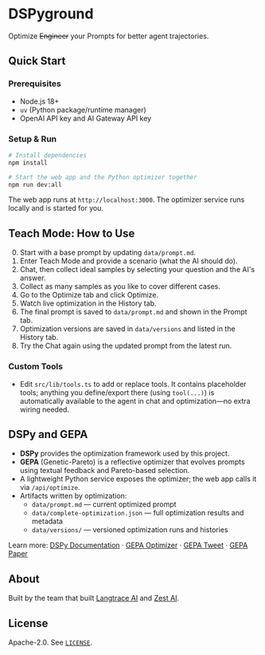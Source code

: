 # DSPyground

Optimize ~~Engineer~~ your Prompts for better agent trajectories.

## Quick Start

### Prerequisites
- Node.js 18+
- `uv` (Python package/runtime manager)
- OpenAI API key and AI Gateway API key

### Setup & Run
```bash
# Install dependencies
npm install

# Start the web app and the Python optimizer together
npm run dev:all
```

The web app runs at `http://localhost:3000`. The optimizer service runs locally and is started for you.

## Teach Mode: How to Use
0. Start with a base prompt by updating `data/prompt.md`.
1. Enter Teach Mode and provide a scenario (what the AI should do).
2. Chat, then collect ideal samples by selecting your question and the AI's answer.
3. Collect as many samples as you like to cover different cases.
4. Go to the Optimize tab and click Optimize.
5. Watch live optimization in the History tab.
6. The final prompt is saved to `data/prompt.md` and shown in the Prompt tab.
7. Optimization versions are saved in `data/versions` and listed in the History tab.
8. Try the Chat again using the updated prompt from the latest run.

### Custom Tools
- Edit `src/lib/tools.ts` to add or replace tools. It contains placeholder tools; anything you define/export there (using `tool(...)`) is automatically available to the agent in chat and optimization—no extra wiring needed.

## DSPy and GEPA

- **DSPy** provides the optimization framework used by this project.
- **GEPA** (Genetic-Pareto) is a reflective optimizer that evolves prompts using textual feedback and Pareto-based selection.
- A lightweight Python service exposes the optimizer; the web app calls it via `/api/optimize`.
- Artifacts written by optimization:
  - `data/prompt.md` — current optimized prompt
  - `data/complete-optimization.json` — full optimization results and metadata
  - `data/versions/` — versioned optimization runs and histories

Learn more: [DSPy Documentation](https://dspy.ai/) · [GEPA Optimizer](https://dspy.ai/api/optimizers/GEPA/) · [GEPA Tweet](https://x.com/LakshyAAAgrawal/status/1949867953421496715) · [GEPA Paper](https://arxiv.org/pdf/2507.19457)

## About
Built by the team that built [Langtrace AI](https://langtrace.ai) and [Zest AI](https://heyzest.ai).

## License
Apache-2.0. See [`LICENSE`](LICENSE).